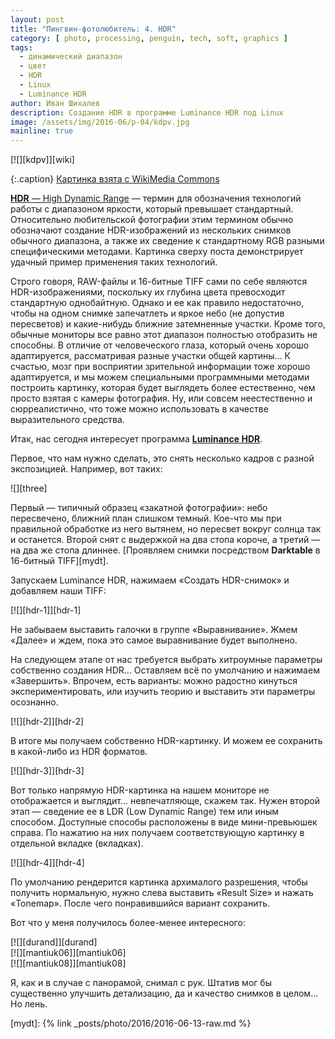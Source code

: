 ```yaml
---
layout: post
title: "Пингвин-фотолюбитель: 4. HDR"
category: [ photo, processing, penguin, tech, soft, graphics ]
tags:
  - динамический диапазон
  - цвет
  - HDR
  - Linux
  - Luminance HDR
author: Иван Шихалев
description: Создание HDR в программе Luminance HDR под Linux
image: /assets/img/2016-06/p-04/kdpv.jpg
mainline: true
---
```

<div class="center-box">
[![][kdpv]][wiki]

{:.caption}
[Картинка взята с WikiMedia Commons][wiki]
</div>

[**HDR** — High Dynamic Range][hdr-wiki] — термин для обозначения технологий работы с диапазоном яркости,
который превышает стандартный. Относительно любительской фотографии этим термином обычно обозначают создание
HDR-изображений из нескольких снимков обычного диапазона, а также их сведение к стандартному RGB разными
специфическими методами. Картинка сверху поста демонстрирует удачный пример применения таких технологий.

Строго говоря, RAW-файлы и 16-битные TIFF сами по себе являются HDR-изображениями, поскольку их глубина цвета
превосходит стандартную однобайтную. Однако и ее как правило недостаточно, чтобы на одном снимке запечатлеть
и яркое небо (не допустив пересветов) и какие-нибудь ближние затемненные участки. Кроме того, обычные мониторы
все равно этот диапазон полностью отобразить не способны. В отличие от человеческого глаза, который очень хорошо
адаптируется, рассматривая разные участки общей картины... К счастью, мозг при восприятии зрительной информации
тоже хорошо адаптируется, и мы можем специальными программными методами построить картинку, которая будет
выглядеть более естественно, чем просто взятая с камеры фотография. Ну, или совсем неестественно и сюрреалистично,
что тоже можно использовать в качестве выразительного средства.

Итак, нас сегодня интересует программа **[Luminance HDR][luminance]**.

<!--more-->

Первое, что нам нужно сделать, это снять несколько кадров с разной экспозицией. Например, вот таких:

<div class="center-box" style="width: 708px;">
![][three]
</div>

Первый — типичный образец «закатной фотографии»: небо пересвечено, ближний план слишком темный. Кое-что мы при
правильной обработке из него вытянем, но пересвет вокруг солнца так и останется. Второй снят с выдержкой на два
стопа короче, а третий — на два же стопа длиннее. [Проявляем снимки посредством **Darktable** в 16-битный TIFF][mydt].

Запускаем Luminance HDR, нажимаем «Создать HDR-снимок» и добавляем наши TIFF:

<div class="center-box">
[![][hdr-1]][hdr-1]
</div>

Не забываем выставить галочки в группе «Выравнивание». Жмем «Далее» и ждем, пока это самое выравнивание будет выполнено.

На следующем этапе от нас требуется выбрать хитроумные параметры собственно создания HDR... Оставляем всё по умолчанию
и нажимаем «Завершить». Впрочем, есть варианты: можно радостно кинуться экспериментировать, или изучить теорию и выставить
эти параметры осознанно.

<div class="center-box">
[![][hdr-2]][hdr-2]
</div>

В итоге мы получаем собственно HDR-картинку. И можем ее сохранить в какой-либо из HDR форматов.

<div class="center-box">
[![][hdr-3]][hdr-3]
</div>

Вот только напрямую HDR-картинка на нашем мониторе не отображается и выглядит... невпечатляюще, скажем так.
Нужен второй этап — сведение ее в LDR (Low Dynamic Range) тем или иным способом. Доступные способы расположены
в виде мини-превьюшек справа. По нажатию на них получаем соответствующую картинку в отдельной вкладке (вкладках).

<div class="center-box">
[![][hdr-4]][hdr-4]
</div>

По умолчанию рендерится картинка архималого разрешения, чтобы получить нормальную, нужно слева выставить
«Result Size» и нажать «Tonemap». После чего понравившийся вариант сохранить.

Вот что у меня получилось более-менее интересного:

<div class="center-box">
[![][durand]][durand]
</div>
<div class="center-box">
[![][mantiuk06]][mantiuk06]
</div>
<div class="center-box">
[![][mantiuk08]][mantiuk08]
</div>

Я, как и в случае с панорамой, снимал с рук. Штатив мог бы существенно улучшить детализацию,
да и качество снимков в целом... Но лень.




[kdpv]: /assets/img/2016-06/p-04/kdpv.jpg
[wiki]: https://commons.wikimedia.org/wiki/File:Goldstream_Provincial_Park_HDR_rainbow_panorama.jpg
[three]: /assets/img/2016-06/p-04/three.png
[hdr-1]: /assets/img/2016-06/p-04/hdr-1.png
[hdr-2]: /assets/img/2016-06/p-04/hdr-2.png
[hdr-3]: /assets/img/2016-06/p-04/hdr-3.jpg
[hdr-4]: /assets/img/2016-06/p-04/hdr-4.jpg
[durand]: /assets/img/2016-06/p-04/durand.jpg
[mantiuk06]: /assets/img/2016-06/p-04/mantiuk06.jpg
[mantiuk08]: /assets/img/2016-06/p-04/mantiuk08.jpg



[mydt]: {% link _posts/photo/2016/2016-06-13-raw.md %}

[hdr-wiki]: https://ru.wikipedia.org/wiki/High_Dynamic_Range_Imaging
[luminance]: http://qtpfsgui.sourceforge.net/
